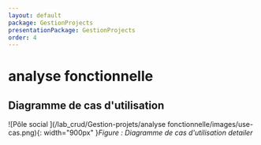 ```yaml
---
layout: default
package: GestionProjects
presentationPackage: GestionProjects
order: 4
---
```

# analyse fonctionnelle
<!-- new slide -->

## Diagramme de cas d'utilisation 
![Pôle social ](/lab_crud/Gestion-projets/analyse fonctionnelle/images/use-cas.png){: width="900px" }*Figure : Diagramme de cas d'utilisation detailer*


<!-- new slide -->